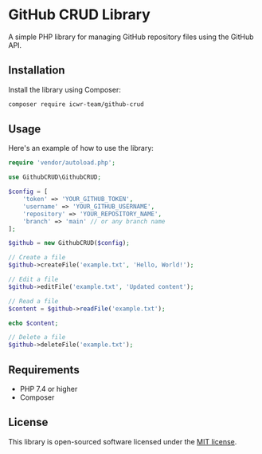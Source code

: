 # GitHub CRUD Library

A simple PHP library for managing GitHub repository files using the GitHub API.

## Installation

Install the library using Composer:

```bash
composer require icwr-team/github-crud
```

## Usage

Here's an example of how to use the library:

```php
require 'vendor/autoload.php';

use GithubCRUD\GithubCRUD;

$config = [
    'token' => 'YOUR_GITHUB_TOKEN',
    'username' => 'YOUR_GITHUB_USERNAME',
    'repository' => 'YOUR_REPOSITORY_NAME',
    'branch' => 'main' // or any branch name
];

$github = new GithubCRUD($config);

// Create a file
$github->createFile('example.txt', 'Hello, World!');

// Edit a file
$github->editFile('example.txt', 'Updated content');

// Read a file
$content = $github->readFile('example.txt');

echo $content;

// Delete a file
$github->deleteFile('example.txt');
```

## Requirements

- PHP 7.4 or higher
- Composer

## License

This library is open-sourced software licensed under the [MIT license](LICENSE).

